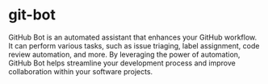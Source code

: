 # git-bot

GitHub Bot is an automated assistant that enhances your GitHub workflow. It can perform various tasks, such as issue triaging, label assignment, code review automation, and more. By leveraging the power of automation, GitHub Bot helps streamline your development process and improve collaboration within your software projects.
